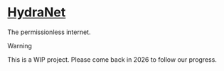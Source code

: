 # [HydraNet](https://www.thehydra.net/)

The permissionless internet.

> [!WARNING]
> This is a WIP project. Please come back in 2026 to follow our progress.
